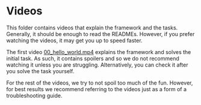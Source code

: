 # Videos

This folder contains videos that explain the framework and the tasks. Generally, it should be enough
to read the READMEs. However, if you prefer watching the videos, it may get you up to speed faster.

The first video [00_hello_world.mp4](./00_hello_world.mp4) explains the framework and solves the
initial task. As such, it contains spoilers and so we do not recommend watching it unless you are
struggling. Alternatively, you can check it after you solve the task yourself.

For the rest of the videos, we try to not spoil too much of the fun. However, for best results we
recommend referring to the videos just as a form of a troubleshooting guide.
